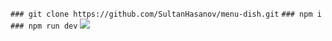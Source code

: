 ``### git clone https://github.com/SultanHasanov/menu-dish.git``
`### npm i`
`### npm run dev`
<img src="https://user-images.githubusercontent.com/105391964/216718116-27fe2052-bd69-4db8-9326-a769645b599f.jpg"></img>
